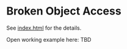 # Broken Object Access

See [index.html](./index.html) for the details.

Open working example here: TBD
